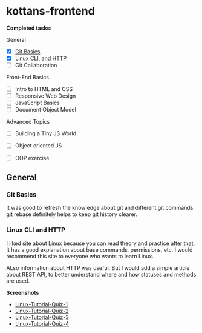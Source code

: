 # kottans-frontend

**Completed tasks:**

General
- [x] [Git Basics](#Git-Basics)
- [x] [Linux CLI, and HTTP](#Linux-CLI-and-HTTP)
- [ ] Git Collaboration

Front-End Basics
- [ ] Intro to HTML and CSS
- [ ] Responsive Web Design
- [ ] JavaScript Basics
- [ ] Document Object Model

Advanced Topics
- [ ] Building a Tiny JS World
- [ ] Object oriented JS
- [ ] OOP exercise


## General

### Git Basics 

It was good to refresh the knowledge about git and different git commands.
git rebase definitely helps to keep git history clearer.


### Linux CLI and HTTP

I liked site about Linux because you can read theory and practice after that.
It has a good explanation about base commands, permissions, etc.
I would recommend this site to everyone who wants to learn Linux.

ALso information about HTTP was useful. But I would add a simple article about
REST API, to better understand where and how statuses and methods are used.

**Screenshots**

- [Linux-Tutorial-Quiz-1](task_linux_cli/Linux-Tutorial-Quiz-1-Linux-Survival.png?raw=true)
- [Linux-Tutorial-Quiz-2](task_linux_cli/Linux-Tutorial-Quiz-2-Linux-Survival.png?raw=true)
- [Linux-Tutorial-Quiz-3](task_linux_cli/Linux-Tutorial-Quiz-3-Linux-Survival.png?raw=true)
- [Linux-Tutorial-Quiz-4](task_linux_cli/Linux-Tutorial-Quiz-4-Linux-Survival.png?raw=true)
